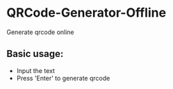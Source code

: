 # QRCode-Generator-Offline
Generate qrcode online

## Basic usage:
- Input the text
- Press 'Enter' to generate qrcode
